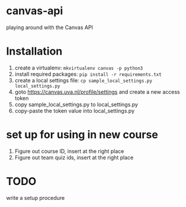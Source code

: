 # canvas-api
playing around with the Canvas API

# Installation
1. create a virtualenv: `mkvirtualenv canvas -p python3`
2. install required packages: `pip install -r requirements.txt`
3. create a local settings file: `cp sample_local_settings.py local_settings.py`
4. goto https://canvas.uva.nl/profile/settings and create a new access token
5. copy sample_local_settings.py to local_settings.py
6. copy-paste the token value into local_settings.py

# set up for using in new course
1. Figure out course ID, insert at the right place
2. Figure out team quiz ids, insert at the right place


# TODO
write a setup procedure